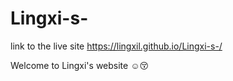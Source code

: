 # Lingxi-s-

link to the live site https://lingxil.github.io/Lingxi-s-/

Welcome to Lingxi's website :relaxed::kissing_closed_eyes:

